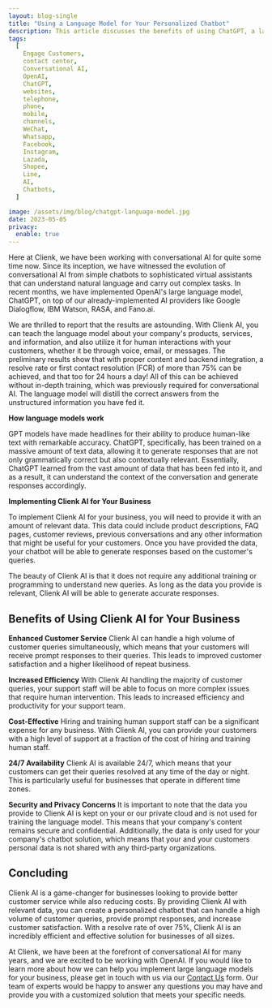 ```yaml
---
layout: blog-single
title: "Using a Language Model for Your Personalized Chatbot"
description: This article discusses the benefits of using ChatGPT, a large language model, for creating personalized chatbots for businesses. With proper content and backend integration, ChatGPT can achieve a high resolve rate of over 75% for customer queries. This solution is efficient and effective, providing businesses with a way to provide better customer service while reducing costs. The article also highlights Clienk's experience working with ChatGPT and invites readers to learn more about how the technology can be implemented for their own businesses.
tags:
  [
    Engage Customers,
    contact center,
    Conversational AI,
    OpenAI,
    ChatGPT,
    websites,
    telephone,
    phone,
    mobile,
    channels,
    WeChat,
    Whatsapp,
    Facebook,
    Instagram,
    Lazada,
    Shopee,
    Line,
    AI,
    Chatbots,
  ]

image: /assets/img/blog/chatgpt-language-model.jpg
date: 2023-05-05
privacy:
  enable: true
---
```


Here at Clienk, we have been working with conversational AI for quite some time now. Since its inception, we have witnessed the evolution of conversational AI from simple chatbots to sophisticated virtual assistants that can understand natural language and carry out complex tasks. In recent months, we have implemented OpenAI's large language model, ChatGPT, on top of our already-implemented AI providers like Google Dialogflow, IBM Watson, RASA, and Fano.ai.

We are thrilled to report that the results are astounding. With Clienk AI, you can teach the language model about your company's products, services, and information, and also utilize it for human interactions with your customers, whether it be through voice, email, or messages. The preliminary results show that with proper content and backend integration, a resolve rate or first contact resolution (FCR) of more than 75% can be achieved, and that too for 24 hours a day! All of this can be achieved without in-depth training, which was previously required for conversational AI. The language model will distill the correct answers from the unstructured information you have fed it.

**How language models work**

GPT models have made headlines for their ability to produce human-like text with remarkable accuracy. ChatGPT, specifically, has been trained on a massive amount of text data, allowing it to generate responses that are not only grammatically correct but also contextually relevant. Essentially, ChatGPT learned from the vast amount of data that has been fed into it, and as a result, it can understand the context of the conversation and generate responses accordingly.

**Implementing Clienk AI for Your Business**

To implement Clienk AI for your business, you will need to provide it with an amount of relevant data. This data could include product descriptions, FAQ pages, customer reviews, previous conversations and any other information that might be useful for your customers. Once you have provided the data, your chatbot will be able to generate responses based on the customer's queries.

The beauty of Clienk AI is that it does not require any additional training or programming to understand new queries. As long as the data you provide is relevant, Clienk AI will be able to generate accurate responses.

## Benefits of Using Clienk AI for Your Business

**Enhanced Customer Service**
Clienk AI can handle a high volume of customer queries simultaneously, which means that your customers will receive prompt responses to their queries. This leads to improved customer satisfaction and a higher likelihood of repeat business.

**Increased Efficiency**
With Clienk AI handling the majority of customer queries, your support staff will be able to focus on more complex issues that require human intervention. This leads to increased efficiency and productivity for your support team.

**Cost-Effective**
Hiring and training human support staff can be a significant expense for any business. With Clienk AI, you can provide your customers with a high level of support at a fraction of the cost of hiring and training human staff.

**24/7 Availability**
Clienk AI is available 24/7, which means that your customers can get their queries resolved at any time of the day or night. This is particularly useful for businesses that operate in different time zones.

**Security and Privacy Concerns**
It is important to note that the data you provide to Clienk AI is kept on your or our private cloud and is not used for training the language model. This means that your company's content remains secure and confidential. Additionally, the data is only used for your company's chatbot solution, which means that your and your customers personal data is not shared with any third-party organizations.

## Concluding

Clienk AI is a game-changer for businesses looking to provide better customer service while also reducing costs. By providing Clienk AI with relevant data, you can create a personalized chatbot that can handle a high volume of customer queries, provide prompt responses, and increase customer satisfaction. With a resolve rate of over 75%, Clienk AI is an incredibly efficient and effective solution for businesses of all sizes.

At Clienk, we have been at the forefront of conversational AI for many years, and we are excited to be working with OpenAI. If you would like to learn more about how we can help you implement large language models for your business, please get in touch with us via our [Contact Us](/contact-us/) form. Our team of experts would be happy to answer any questions you may have and provide you with a customized solution that meets your specific needs.